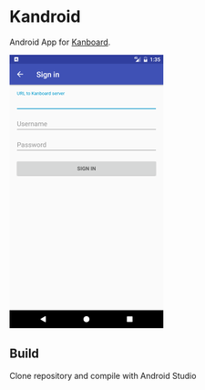 # Kandroid
Android App for [Kanboard](http://kandboard.net).

![Login](screenshots/login.png)
## Build
Clone repository and compile with Android Studio
